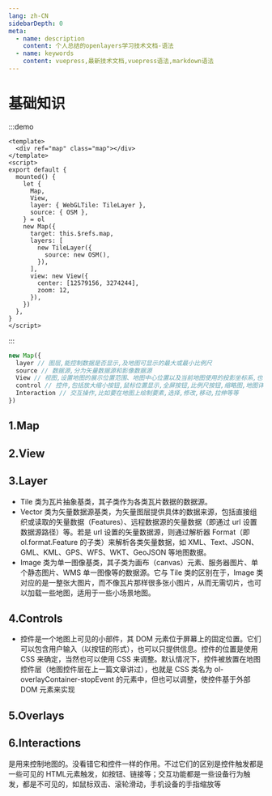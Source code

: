 ```yaml
---
lang: zh-CN
sidebarDepth: 0
meta:
  - name: description
    content: 个人总结的openlayers学习技术文档-语法
  - name: keywords
    content: vuepress,最新技术文档,vuepress语法,markdown语法
---
```


# 基础知识

:::demo

```vue
<template>
  <div ref="map" class="map"></div>
</template>
<script>
export default {
  mounted() {
    let {
      Map,
      View,
      layer: { WebGLTile: TileLayer },
      source: { OSM },
    } = ol
    new Map({
      target: this.$refs.map,
      layers: [
        new TileLayer({
          source: new OSM(),
        }),
      ],
      view: new View({
        center: [12579156, 3274244],
        zoom: 12,
      }),
    })
  },
}
</script>
```

:::

```js
new Map({
  layer // 图层,能控制数据是否显示,及地图可显示的最大或最小比例尺
  source // 数据源,分为矢量数据源和影像数据源
  View // 视图,设置地图的展示位置范围、地图中心位置以及当前地图使用的投影坐标系,也可以旋转等
  control // 控件,包括放大缩小按钮,鼠标位置显示,全屏按钮,比例尺按钮,缩略图,地图详细详细等
  Interaction // 交互操作,比如要在地图上绘制要素,选择,修改,移动,拉伸等等
})
```
<xminder />

## 1.Map

## 2.View

## 3.Layer

- Tile 类为瓦片抽象基类，其子类作为各类瓦片数据的数据源。
- Vector 类为矢量数据源基类，为矢量图层提供具体的数据来源，包括直接组织或读取的矢量数据（Features）、远程数据源的矢量数据（即通过 url 设置数据源路径）等。若是 url 设置的矢量数据源，则通过解析器 Format（即 ol.format.Feature 的子类）来解析各类矢量数据，如 XML、Text、JSON、GML、KML、GPS、WFS、WKT、GeoJSON 等地图数据。
- Image 类为单一图像基类，其子类为画布（canvas）元素、服务器图片、单个静态图片、WMS 单一图像等的数据源。它与 Tile 类的区别在于，Image 类对应的是一整张大图片，而不像瓦片那样很多张小图片，从而无需切片，也可以加载一些地图，适用于一些小场景地图。

## 4.Controls

- 控件是一个地图上可见的小部件，其 DOM 元素位于屏幕上的固定位置。它们可以包含用户输入（以按钮的形式），也可以只提供信息。控件的位置是使用 CSS 来确定，当然也可以使用 CSS 来调整。默认情况下，控件被放置在地图控件层（地图控件层在上一篇文章讲过），也就是 CSS 类名为 ol-overlayContainer-stopEvent 的元素中，但也可以调整，使控件基于外部 DOM 元素来实现

## 5.Overlays

## 6.Interactions
是用来控制地图的。没看错它和控件一样的作用。不过它们的区别是控件触发都是一些可见的 HTML元素触发，如按钮、链接等；交互功能都是一些设备行为触发，都是不可见的，如鼠标双击、滚轮滑动，手机设备的手指缩放等